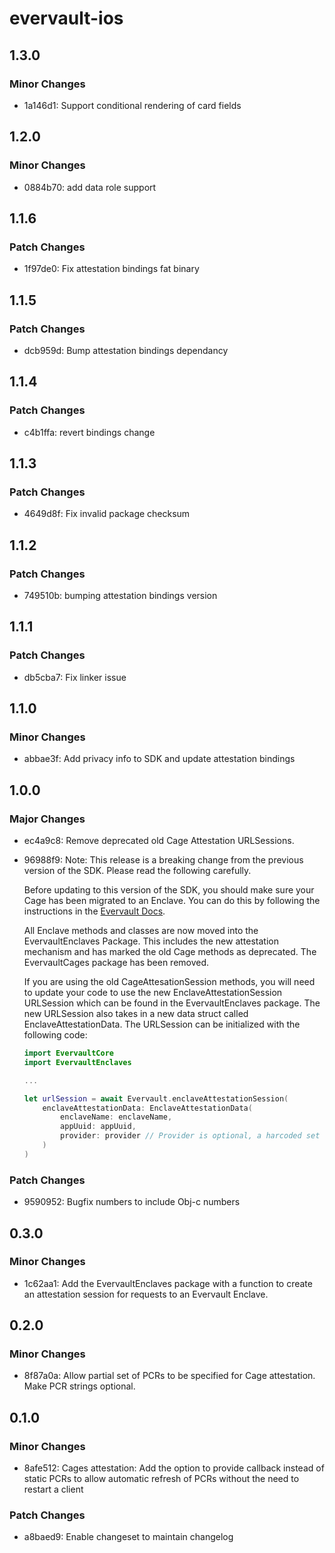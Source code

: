 # evervault-ios

## 1.3.0

### Minor Changes

- 1a146d1: Support conditional rendering of card fields

## 1.2.0

### Minor Changes

- 0884b70: add data role support

## 1.1.6

### Patch Changes

- 1f97de0: Fix attestation bindings fat binary

## 1.1.5

### Patch Changes

- dcb959d: Bump attestation bindings dependancy

## 1.1.4

### Patch Changes

- c4b1ffa: revert bindings change

## 1.1.3

### Patch Changes

- 4649d8f: Fix invalid package checksum

## 1.1.2

### Patch Changes

- 749510b: bumping attestation bindings version

## 1.1.1

### Patch Changes

- db5cba7: Fix linker issue

## 1.1.0

### Minor Changes

- abbae3f: Add privacy info to SDK and update attestation bindings

## 1.0.0

### Major Changes

- ec4a9c8: Remove deprecated old Cage Attestation URLSessions.
- 96988f9: Note: This release is a breaking change from the previous version of the SDK. Please read the following carefully.

  Before updating to this version of the SDK, you should make sure your Cage has been migrated to an Enclave. You can do this by following the instructions in the [Evervault Docs](https://docs.evervault.com/guides/cages-to-enclaves-migration).

  All Enclave methods and classes are now moved into the EvervaultEnclaves Package. This includes the new attestation mechanism and has marked the old Cage methods as deprecated. The EvervaultCages package has been removed.

  If you are using the old CageAttesationSession methods, you will need to update your code to use the new EnclaveAttestationSession URLSession which can be found in the EvervaultEnclaves package. The new URLSession also takes in a new data struct called EnclaveAttestationData. The URLSession can be initialized with the following code:

  ```swift
  import EvervaultCore
  import EvervaultEnclaves

  ...

  let urlSession = await Evervault.enclaveAttestationSession(
      enclaveAttestationData: EnclaveAttestationData(
          enclaveName: enclaveName,
          appUuid: appUuid,
          provider: provider // Provider is optional, a harcoded set of PCRs can be used if not provided
      )
  )
  ```

### Patch Changes

- 9590952: Bugfix numbers to include Obj-c numbers

## 0.3.0

### Minor Changes

- 1c62aa1: Add the EvervaultEnclaves package with a function to create an attestation session for requests to an Evervault Enclave.

## 0.2.0

### Minor Changes

- 8f87a0a: Allow partial set of PCRs to be specified for Cage attestation. Make PCR strings optional.

## 0.1.0

### Minor Changes

- 8afe512: Cages attestation: Add the option to provide callback instead of static PCRs to allow automatic refresh of PCRs without the need to restart a client

### Patch Changes

- a8baed9: Enable changeset to maintain changelog

